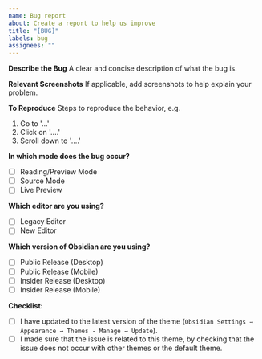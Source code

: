 ```yaml
---
name: Bug report
about: Create a report to help us improve
title: "[BUG]"
labels: bug
assignees: ""
---
```


**Describe the Bug**
A clear and concise description of what the bug is.

**Relevant Screenshots**
If applicable, add screenshots to help explain your problem.

**To Reproduce**
Steps to reproduce the behavior, e.g.

1. Go to '...'
2. Click on '....'
3. Scroll down to '....'

**In which mode does the bug occur?**

- [ ] Reading/Preview Mode
- [ ] Source Mode
- [ ] Live Preview

**Which editor are you using?**

- [ ] Legacy Editor
- [ ] New Editor

**Which version of Obsidian are you using?**

- [ ] Public Release (Desktop)
- [ ] Public Release (Mobile)
- [ ] Insider Release (Desktop)
- [ ] Insider Release (Mobile)

**Checklist:**

- [ ] I have updated to the latest version of the theme (`Obsidian Settings → Appearance → Themes - Manage → Update`).
- [ ] I made sure that the issue is related to this theme, by checking that the issue does not occur with other themes or the default theme.
